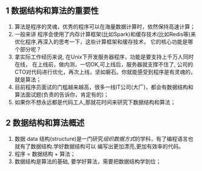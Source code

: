 ## 1 数据结构和算法的重要性
1. 算法是程序的灵魂，优秀的程序可以在海量数据计算时，依然保持高速计算；
2. 一般来讲 程序会使用了内存计算框架(比如Spark)和缓存技术(比如Redis等)来优化程序,再深入的思考一下，这些计算框架和缓存技术， 它的核心功能是哪个部分呢？
3. 拿实际工作经历来说, 在Unix下开发服务器程序，功能是要支持上千万人同时在线， 在上线前，做内测，一切OK,可上线后，服务器就支撑不住了, 公司的CTO对代码进行优化，再次上线，坚如磐石。你就能感受到程序是有灵魂的，就是算法；
4. 目前程序员面试的门槛越来越高，很多一线IT公司(大厂)，都会有数据结构和算法面试题(负责的告诉你，肯定有的)；
5. 如果你不想永远都是代码工人,那就花时间来研究下数据结构和算法；

## 2 数据结构和算法概述
1. 数据 data 结构(structure)是一门研究*组织数据方式*的学科，有了编程语言也就有了数据结构.学好数据结构可以 编写出更加漂亮,更加有效率的代码。
2. 程序 = 数据结构 + 算法；
3. 数据结构是算法的基础, 要学好算法，需要把数据结构学到位；